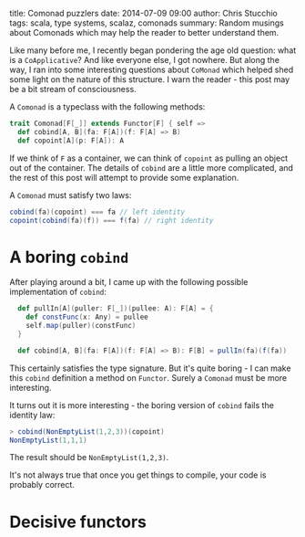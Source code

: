 title: Comonad puzzlers
date: 2014-07-09 09:00
author: Chris Stucchio
tags: scala, type systems, scalaz, comonads
summary: Random musings about Comonads which may help the reader to better understand them.

Like many before me, I recently began pondering the age old question: what is a `CoApplicative`? And like everyone else, I got nowhere. But along the way, I ran into some interesting questions about `CoMonad` which helped shed some light on the nature of this structure. I warn the reader - this post may be a bit stream of consciousness.

A `Comonad` is a typeclass with the following methods:

```scala
trait Comonad[F[_]] extends Functor[F] { self =>
  def cobind[A, B](fa: F[A])(f: F[A] => B)
  def copoint[A](p: F[A]): A
```

If we think of `F` as a container, we can think of `copoint` as pulling an object out of the container. The details of `cobind` are a little more complicated, and the rest of this post will attempt to provide some explanation.

A `Comonad` must satisfy two laws:

```scala
cobind(fa)(copoint) === fa // left identity
copoint(cobind(fa)(f)) === f(fa) // right identity
```

# A boring `cobind`

After playing around a bit, I came up with the following possible implementation of `cobind`:

```scala
  def pullIn[A](puller: F[_])(pullee: A): F[A] = {
    def constFunc(x: Any) = pullee
    self.map(puller)(constFunc)
  }

  def cobind[A, B](fa: F[A])(f: F[A] => B): F[B] = pullIn(fa)(f(fa))
```

This certainly satisfies the type signature. But it's quite boring - I can make this `cobind` definition a method on `Functor`. Surely a `Comonad` must be more interesting.

It turns out it is more interesting - the boring version of `cobind` fails the identity law:

```scala
> cobind(NonEmptyList(1,2,3))(copoint)
NonEmptyList(1,1,1)
```

The result should be `NonEmptyList(1,2,3)`.

It's not always true that once you get things to compile, your code is probably correct.

# Decisive functors
